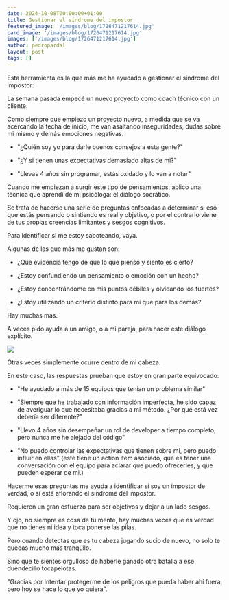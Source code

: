 ```yaml
---
date: 2024-10-08T00:00:00+01:00
title: Gestionar el síndrome del impostor
featured_image: '/images/blog/1726471217614.jpg'
card_image: '/images/blog/1726471217614.jpg'
images: ['/images/blog/1726471217614.jpg']
author: pedropardal
layout: post
tags: []
---
```


Esta herramienta es la que más me ha ayudado a gestionar el síndrome del impostor:

La semana pasada empecé un nuevo proyecto como coach técnico con un cliente.

Como siempre que empiezo un proyecto nuevo, a medida que se va acercando la fecha de inicio, me van asaltando inseguridades, dudas sobre mi mismo y demás emociones negativas.

- "¿Quién soy yo para darle buenos consejos a esta gente?"

- "¿Y si tienen unas expectativas demasiado altas de mi?"

- "Llevas 4 años sin programar, estás oxidado y lo van a notar"

Cuando me empiezan a surgir este tipo de pensamientos, aplico una técnica que aprendí de mi psicóloga: el diálogo socrático.

Se trata de hacerse una serie de preguntas enfocadas a determinar si eso que estás pensando o sintiendo es real y objetivo, o por el contrario viene de tus propias creencias limitantes y sesgos cognitivos.

Para identificar si me estoy saboteando, vaya.

Algunas de las que más me gustan son:

- ¿Que evidencia tengo de que lo que pienso y siento es cierto?

- ¿Estoy confundiendo un pensamiento o emoción con un hecho?

- ¿Estoy concentrándome en mis puntos débiles y olvidando los fuertes?

- ¿Estoy utilizando un criterio distinto para mi que para los demás?

Hay muchas más.

A veces pido ayuda a un amigo, o a mi pareja, para hacer este diálogo explícito.

![](/images/blog/1726471217614.jpg)

Otras veces simplemente ocurre dentro de mi cabeza.

En este caso, las respuestas prueban que estoy en gran parte equivocado:

- "He ayudado a más de 15 equipos que tenían un problema similar"

- "Siempre que he trabajado con información imperfecta, he sido capaz de averiguar lo que necesitaba gracias a mi método. ¿Por qué está vez debería ser diferente?"

- "Llevo 4 años sin desempeñar un rol de developer a tiempo completo, pero nunca me he alejado del código"

- "No puedo controlar las expectativas que tienen sobre mi, pero puedo influir en ellas" (este tiene un action item asociado, que es tener una conversación con el equipo para aclarar que puedo ofrecerles, y que pueden esperar de mi.)

Hacerme esas preguntas me ayuda a identificar si soy un impostor de verdad, o si está aflorando el síndrome del impostor.

Requieren un gran esfuerzo para ser objetivos y dejar a un lado sesgos.

Y ojo, no siempre es cosa de tu mente, hay muchas veces que es verdad que no tienes ni idea y toca ponerse las pilas.

Pero cuando detectas que es tu cabeza jugando sucio de nuevo, no solo te quedas mucho más tranquilo.

Sino que te sientes orgulloso de haberle ganado otra batalla a ese duendecillo tocapelotas.

"Gracias por intentar protegerme de los peligros que pueda haber ahí fuera, pero hoy se hace lo que yo quiera".

